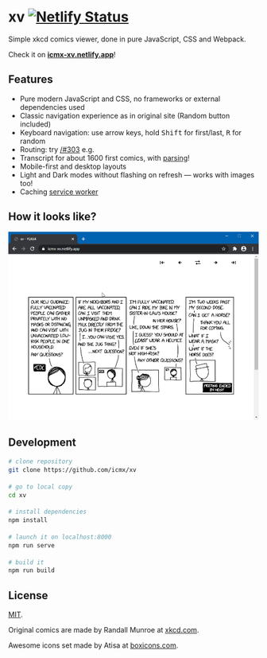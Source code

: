 # xv [![Netlify Status](https://api.netlify.com/api/v1/badges/f6985616-4725-4688-874b-76048e7418a8/deploy-status)](https://icmx-xv.netlify.app/)

Simple xkcd comics viewer, done in pure JavaScript, CSS and Webpack.

Check it on **[icmx-xv.netlify.app](https://icmx-xv.netlify.app/)**!

## Features

  - Pure modern JavaScript and CSS, no frameworks or external dependencies used
  - Classic navigation experience as in original site (Random button included)
  - Keyboard navigation: use arrow keys, hold <kbd>Shift</kbd> for first/last, <kbd>R</kbd> for random
  - Routing: try [/#303](https://icmx-xv.netlify.app/#303) e.g.
  - Transcript for about 1600 first comics, with [parsing](src/lib/xkcdparse)!
  - Mobile-first and desktop layouts
  - Light and Dark modes without flashing on refresh — works with images too!
  - Caching [service worker](src/service-worker.js)

## How it looks like?

![Animated demo of xv](demo.gif)

## Development

```sh
# clone repository
git clone https://github.com/icmx/xv

# go to local copy
cd xv

# install dependencies
npm install

# launch it on localhost:8000
npm run serve

# build it
npm run build
```

## License

[MIT](LICENSE).

Original comics are made by Randall Munroe at [xkcd.com](https://xkcd.com/).

Awesome icons set made by Atisa at [boxicons.com](https://boxicons.com/).
